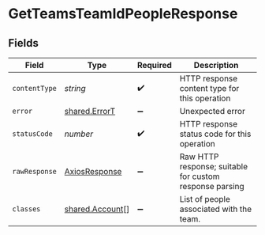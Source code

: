 # GetTeamsTeamIdPeopleResponse


## Fields

| Field                                                     | Type                                                      | Required                                                  | Description                                               |
| --------------------------------------------------------- | --------------------------------------------------------- | --------------------------------------------------------- | --------------------------------------------------------- |
| `contentType`                                             | *string*                                                  | :heavy_check_mark:                                        | HTTP response content type for this operation             |
| `error`                                                   | [shared.ErrorT](../../../sdk/models/shared/errort.md)     | :heavy_minus_sign:                                        | Unexpected error                                          |
| `statusCode`                                              | *number*                                                  | :heavy_check_mark:                                        | HTTP response status code for this operation              |
| `rawResponse`                                             | [AxiosResponse](https://axios-http.com/docs/res_schema)   | :heavy_minus_sign:                                        | Raw HTTP response; suitable for custom response parsing   |
| `classes`                                                 | [shared.Account](../../../sdk/models/shared/account.md)[] | :heavy_minus_sign:                                        | List of people associated with the team.                  |